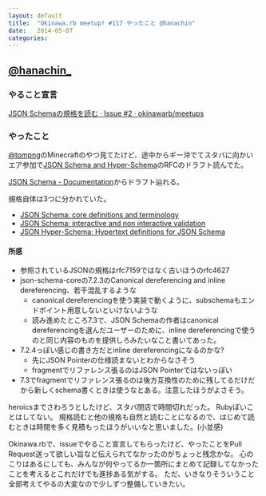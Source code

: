 ```yaml
---
layout: default
title:  "Okinawa.rb meetup! #117 やったこと @hanachin"
date:   2014-05-07
categories:
---
```


## [@hanachin_](https://twitter.com/hanachin_)

### やること宣言

[JSON Schemaの規格を読む · Issue #2 · okinawarb/meetups](https://github.com/okinawarb/meetups/issues/2)
### やったこと
[@tompng](https://twitter.com/tompng)のMinecraftのやつ見てたけど、途中からギー沖でてスタバに向かいエア参加で[JSON Schema and Hyper-Schema](http://json-schema.org/)のRFCのドラフト読んでた。

[JSON Schema - Documentation](http://json-schema.org/documentation.html)からドラフト辿れる。

規格自体は3つに分かれていた。

- [JSON Schema: core definitions and terminology](http://json-schema.org/latest/json-schema-core.html)
- [JSON Schema: interactive and non interactive validation](http://json-schema.org/latest/json-schema-validation.html)
- [JSON Hyper-Schema: Hypertext definitions for JSON Schema](http://json-schema.org/latest/json-schema-hypermedia.html)

#### 所感
- 参照されているJSONの規格はrfc7159ではなく古いほうのrfc4627
- json-schema-coreの7.2.3のCanonical dereferencing and inline dereferencing、若干混乱するような
  - canonical dereferencingを使う実装で動くように、subschemaもエンドポイント用意しないといけないような
  - 読み進めたところ7.3で、JSON Schemaの作者はcanonical dereferencingを選んだユーザーのために、inline dereferencingで使うのと同じ内容のものを提供しろみたいなこと書いてあった。
- 7.2.4っぽい感じの書き方だとinline dereferencingになるのかな?
  - 先にJSON Pointerの仕様読まないとわからなさそう
  - fragmentでリファレンス張るのはJSON Pointerではないっぽい
- 7.3でfragmentでリファレンス張るのは後方互換性のために残してるだけだから新しくschema書くときは使うなとある。注意したほうがよさそう。

heroicsまでさわろうとしたけど、スタバ閉店で時間切れだった。
Rubyぽいことはしてない。
規格読むと他の規格も自然と読むことになるので、はじめて読むときは時間を多く見積もったほうがいいなと思いました。(小並感)

Okinawa.rbで、issueでやること宣言してもらったけど、やったことをPull Request送って欲しい旨など伝えられてなかったのがちょっと残念かな。
心のこりはあるにしても、みんなが何やってるか一箇所にまとめて記録してなかったことを考えるとこれだけでも進捗ある気がする。
ただ、いきなりそういうこと全部考えてやるの大変なので少しずつ整備していきたい。
